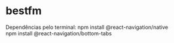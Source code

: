 # bestfm

Dependências pelo terminal:
npm install @react-navigation/native            
npm install @react-navigation/bottom-tabs
